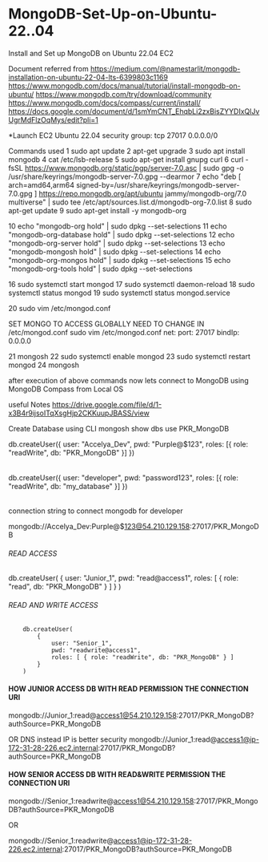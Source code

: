 # MongoDB-Set-Up-on-Ubuntu-22..04
Install and Set up MongoDB on Ubuntu 22.04 EC2


Document referred from
https://medium.com/@namestarlit/mongodb-installation-on-ubuntu-22-04-lts-6399803c1169
https://www.mongodb.com/docs/manual/tutorial/install-mongodb-on-ubuntu/
https://www.mongodb.com/try/download/community
https://www.mongodb.com/docs/compass/current/install/
https://docs.google.com/document/d/1smYmCNT_EhqbLi2zxBisZYYDIxQlJvUgrMdFlzOqMys/edit?pli=1




*Launch EC2 Ubuntu 22.04
security group: tcp 27017 0.0.0.0/0


Commands used
1  sudo apt update
    2  apt-get upgrade
    3  sudo apt install mongodb
    4  cat /etc/lsb-release
    5  sudo apt-get install gnupg curl
    6  curl -fsSL https://www.mongodb.org/static/pgp/server-7.0.asc |    sudo gpg -o /usr/share/keyrings/mongodb-server-7.0.gpg    --dearmor
    7  echo "deb [ arch=amd64,arm64 signed-by=/usr/share/keyrings/mongodb-server-7.0.gpg ] https://repo.mongodb.org/apt/ubuntu jammy/mongodb-org/7.0 multiverse" | sudo tee /etc/apt/sources.list.d/mongodb-org-7.0.list
    8  sudo apt-get update
    9  sudo apt-get install -y mongodb-org
    
   10  echo "mongodb-org hold" | sudo dpkg --set-selections
   11  echo "mongodb-org-database hold" | sudo dpkg --set-selections
   12  echo "mongodb-org-server hold" | sudo dpkg --set-selections
   13  echo "mongodb-mongosh hold" | sudo dpkg --set-selections
   14  echo "mongodb-org-mongos hold" | sudo dpkg --set-selections
   15  echo "mongodb-org-tools hold" | sudo dpkg --set-selections
   
   16  sudo systemctl start mongod
   17  sudo systemctl daemon-reload
   18  sudo systemctl status mongod
   19  sudo systemctl status mongod.service
   
   20  sudo vim /etc/mongod.conf
   
   SET MONGO TO ACCESS GLOBALLY
   NEED TO CHANGE IN /etc/mongod.conf
    sudo vim /etc/mongod.conf
    net:
    port: 27017
    bindIp: 0.0.0.0 
   
   21  mongosh
   22  sudo systemctl enable mongod
   23  sudo systemctl restart mongod
   24  mongosh

   after execution of above commands now lets connect to MongoDB using MongoDB Compass from Local OS


   useful Notes
   https://drive.google.com/file/d/1-x3B4r9ijsoITqXsgHjp2CKKuupJBASS/view

   Create Database using CLI
   mongosh
   show dbs
   use PKR_MongoDB

   db.createUser({
    user: "Accelya_Dev",
    pwd: "Purple@$123",
    roles: [{ role: "readWrite", db: "PKR_MongoDB" }]
})



######
db.createUser({
    user: "developer",
    pwd: "password123",
    roles: [{ role: "readWrite", db: "my_database" }]
})
######

connection string to connect mongodb for developer

mongodb://Accelya_Dev:Purple@$123@54.210.129.158:27017/PKR_MongoDB

###### READ ACCESS #####

db.createUser(
            {
                user: "Junior_1",
                pwd: "read@access1",
                roles: [ { role: "read", db: "PKR_MongoDB" } ]
            }
        )

###### READ AND WRITE ACCESS #####

        db.createUser(
            {
                user: "Senior_1",
                pwd: "readwrite@access1",
                roles: [ { role: "readWrite", db: "PKR_MongoDB" } ]
            }
        )


#### HOW JUNIOR ACCESS DB WITH READ PERMISSION THE CONNECTION URI ####
mongodb://Junior_1:read@access1@54.210.129.158:27017/PKR_MongoDB?authSource=PKR_MongoDB

OR DNS instead IP is better security
mongodb://Junior_1:read@access1@ip-172-31-28-226.ec2.internal:27017/PKR_MongoDB?authSource=PKR_MongoDB




#### HOW SENIOR ACCESS DB WITH READ&WRITE PERMISSION THE CONNECTION URI ####
mongodb://Senior_1:readwrite@access1@54.210.129.158:27017/PKR_MongoDB?authSource=PKR_MongoDB

OR  

mongodb://Senior_1:readwrite@access1@ip-172-31-28-226.ec2.internal:27017/PKR_MongoDB?authSource=PKR_MongoDB





   
